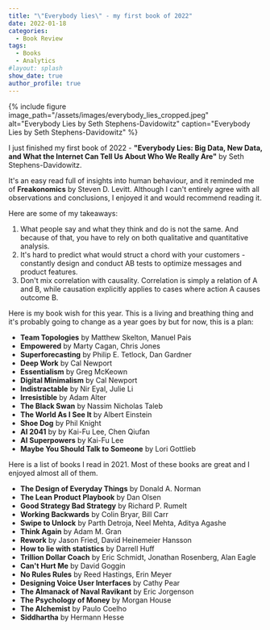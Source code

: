 ```yaml
---
title: "\"Everybody lies\" - my first book of 2022"
date: 2022-01-18
categories:
  - Book Review
tags:
  - Books
  - Analytics
#layout: splash
show_date: true
author_profile: true
---
```

  
{% include figure image_path="/assets/images/everybody_lies_cropped.jpeg" alt="Everybody Lies by Seth Stephens-Davidowitz" caption="Everybody Lies by Seth Stephens-Davidowitz" %}


I just finished my first book of 2022 - **"Everybody Lies: Big Data, New Data, and What the Internet Can Tell Us About Who We Really Are"** by Seth Stephens-Davidowitz. 

It's an easy read full of insights into human behaviour, and it reminded me of **Freakonomics** by Steven D. Levitt. Although I can't entirely agree with all observations and conclusions, I enjoyed it and would recommend reading it. 

Here are some of my takeaways:

1. What people say and what they think and do is not the same. And because of that, you have to rely on both qualitative and quantitative analysis. 
2. It's hard to predict what would struct a chord with your customers - constantly design and conduct AB tests to optimize messages and product features. 
3. Don't mix correlation with causality. Correlation is simply a relation of A and B, while causation explicitly applies to cases where action A causes outcome B. 


Here is my book wish for this year. This is a living and breathing thing and it's probably going to change as a year goes by but for now, this is a plan:

- **Team Topologies** by Matthew Skelton, Manuel Pais 
- **Empowered** by Marty Cagan, Chris Jones
- **Superforecasting** by Philip E. Tetlock, Dan Gardner 
- **Deep Work** by Cal Newport
- **Essentialism** by Greg McKeown
- **Digital Minimalism** by Cal Newport
- **Indistractable** by Nir Eyal, Julie Li
- **Irresistible** by Adam Alter
- **The Black Swan** by Nassim Nicholas Taleb 
- **The World As I See It** by Albert Einstein
- **Shoe Dog** by Phil Knight
- **AI 2041** by by Kai-Fu Lee, Chen Qiufan
- **AI Superpowers** by Kai-Fu Lee
- **Maybe You Should Talk to Someone** by Lori Gottlieb


Here is a list of books I read in 2021. Most of these books are great and I enjoyed almost all of them. 

- **The Design of Everyday Things** by Donald A. Norman
- **The Lean Product Playbook** by Dan Olsen
- **Good Strategy Bad Strategy** by Richard P. Rumelt
- **Working Backwards** by Colin Bryar, Bill Carr
- **Swipe to Unlock** by Parth Detroja, Neel Mehta, Aditya Agashe
- **Think Again** by Adam M. Gran
- **Rework** by Jason Fried, David Heinemeier Hansson
- **How to lie with statistics** by Darrell Huff
- **Trillion Dollar Coach** by Eric Schmidt, Jonathan Rosenberg, Alan Eagle
- **Can't Hurt Me** by David Goggin
- **No Rules Rules** by Reed Hastings, Erin Meyer
- **Designing Voice User Interfaces** by Cathy Pear
- **The Almanack of Naval Ravikant** by Eric Jorgenson
- **The Psychology of Money** by Morgan House
- **The Alchemist** by Paulo Coelho
- **Siddhartha** by Hermann Hesse
